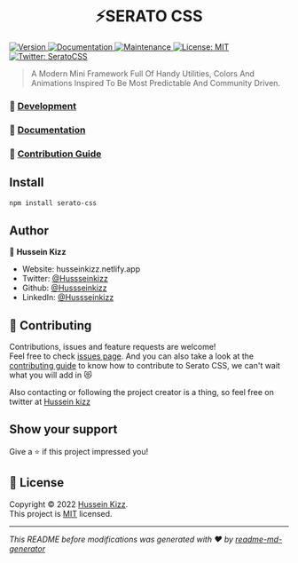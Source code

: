 <h1 align="center">⚡SERATO CSS</h1>
<p>
  <a href="https://www.npmjs.com/package/serato-css" target="_blank">
    <img alt="Version" src="https://img.shields.io/npm/v/serato-css.svg">
  </a>
  <a href="https://seratocss.vercel.app/" target="_blank">
    <img alt="Documentation" src="https://img.shields.io/badge/documentation-yes-brightgreen.svg" />
  </a>
  <a href="https://github.com/Hussseinkizz/serato-css/graphs/commit-activity" target="_blank">
    <img alt="Maintenance" src="https://img.shields.io/badge/Maintained%3F-yes-green.svg" />
  </a>
  <a href="https://github.com/Hussseinkizz/serato-css/blob/master/LICENSE" target="_blank">
    <img alt="License: MIT" src="https://img.shields.io/github/license/Hussseinkizz/serato-css" />
  </a>
  <a href="https://twitter.com/SeratoCSS" target="_blank">
    <img alt="Twitter: SeratoCSS" src="https://img.shields.io/twitter/follow/SeratoCSS.svg?style=social" />
  </a>
</p>

> A Modern Mini Framework Full Of Handy Utilities, Colors And Animations Inspired To Be Most Predictable And Community Driven.

### 🚀 [Development](https://github.com/Hussseinkizz/serato-css#readme)

### 📖 [Documentation](https://github.com/Hussseinkizz/serato-css-docs)

### 📖 [Contribution Guide](https://github.com/Hussseinkizz/serato-css/blob/master/CONTRIBUTING.md)

## Install

```sh
npm install serato-css
```

<!-- ## Usage

```sh
yarn start
``` -->

## Author

👤 **Hussein Kizz**

* Website: husseinkizz.netlify.app
* Twitter: [@Hussseinkizz](https://twitter.com/Hussseinkizz)
* Github: [@Hussseinkizz](https://github.com/Hussseinkizz)
* LinkedIn: [@Hussseinkizz](https://linkedin.com/in/Hussseinkizz)

## 🤝 Contributing

Contributions, issues and feature requests are welcome!<br />Feel free to check [issues page](https://github.com/Hussseinkizz/serato-css/issues). And you can also take a look at the [contributing guide](https://github.com/Hussseinkizz/serato-css/blob/master/CONTRIBUTING.md) to know how to contribute to Serato CSS, we can't wait what you will add in 😻

Also contacting or following the project creator is a thing, so feel free on twitter at [Hussein kizz](https://twitter.com/Husseinkizz)

## Show your support

Give a ⭐️ if this project impressed you!

## 📝 License

Copyright © 2022 [Hussein Kizz](https://github.com/Hussseinkizz).<br />
This project is [MIT](https://github.com/Hussseinkizz/serato-css/blob/master/LICENSE) licensed.

***
_This README before modifications was generated with ❤️ by [readme-md-generator](https://github.com/kefranabg/readme-md-generator)_

